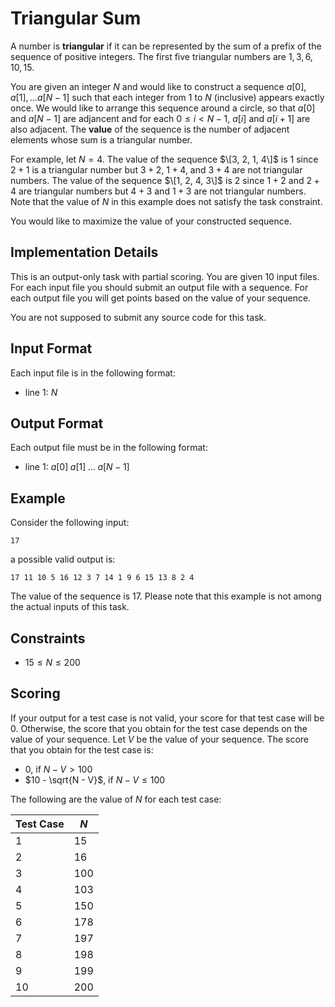 # Triangular Sum

A number is **triangular** if it can be represented by the sum of a prefix of the sequence of positive integers.
The first five triangular numbers are $1, 3, 6, 10, 15$.

You are given an integer $N$ and would like to construct a sequence $a[0], a[1], \ldots a[N - 1]$ such that each integer from $1$ to $N$ (inclusive) appears exactly once.
We would like to arrange this sequence around a circle, so that $a[0]$ and $a[N - 1]$ are adjancent and for each $0 \le i < N - 1$, $a[i]$ and $a[i + 1]$ are also adjacent.
The **value** of the sequence is the number of adjacent elements whose sum is a triangular number.

For example, let $N = 4$.
The value of the sequence $\[3, 2, 1, 4\]$ is $1$ since $2 + 1$ is a triangular number but $3 + 2$, $1 + 4$, and $3 + 4$ are not triangular numbers.
The value of the sequence $\[1, 2, 4, 3\]$ is $2$ since $1 + 2$ and $2 + 4$ are triangular numbers but $4 + 3$ and $1 + 3$ are not triangular numbers.
Note that the value of $N$ in this example does not satisfy the task constraint.

You would like to maximize the value of your constructed sequence.

## Implementation Details

This is an output-only task with partial scoring.
You are given $10$ input files.
For each input file you should submit an output file with a sequence.
For each output file you will get points based on the value of your sequence.

You are not supposed to submit any source code for this task.

## Input Format

Each input file is in the following format:

* line $1$: $N$

## Output Format

Each output file must be in the following format:

* line $1$: $a[0] \; a[1] \; \ldots \; a[N - 1]$

## Example

Consider the following input:

```
17
```

a possible valid output is:

```
17 11 10 5 16 12 3 7 14 1 9 6 15 13 8 2 4
```

The value of the sequence is $17$.
Please note that this example is not among the actual inputs of this task.

## Constraints

* $15 \le N \le 200$

## Scoring

If your output for a test case is not valid, your score for that test case will be $0$.
Otherwise, the score that you obtain for the test case depends on the value of your sequence.
Let $V$ be the value of your sequence.
The score that you obtain for the test case is:

* $0$, if $N - V > 100$
* $10 - \sqrt{N - V}$, if $N - V \le 100$

The following are the value of $N$ for each test case:

| Test Case | $N$   |
| --------- | ----- |
| 1         | $15$  |
| 2         | $16$  |
| 3         | $100$ |
| 4         | $103$ |
| 5         | $150$ |
| 6         | $178$ |
| 7         | $197$ |
| 8         | $198$ |
| 9         | $199$ |
| 10        | $200$ |
